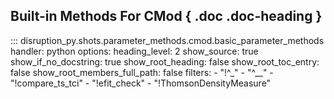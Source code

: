 
## Built-in Methods For CMod { .doc .doc-heading }
::: disruption_py.shots.parameter_methods.cmod.basic_parameter_methods
    handler: python
	options:
	  heading_level: 2
	  show_source: true
	  show_if_no_docstring: true
	  show_root_heading: false
	  show_root_toc_entry: false
	  show_root_members_full_path: false
	  filters:
		- "!^_"
		- "^__"
		- "!compare_ts_tci"
		- "!efit_check"
		- "!ThomsonDensityMeasure"